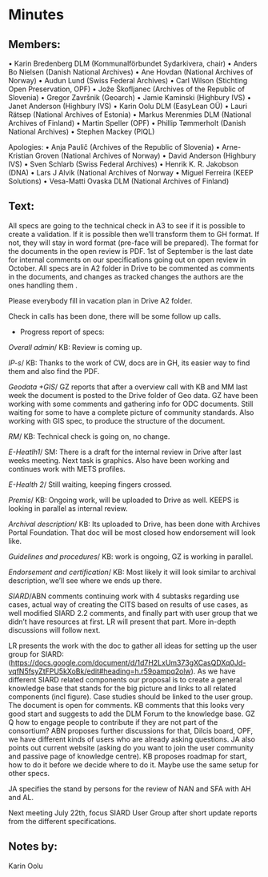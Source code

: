 # Minutes

## Members:

•	Karin Bredenberg DLM (Kommunalförbundet Sydarkivera, chair)
•	Anders Bo Nielsen (Danish National Archives)
•	Ane Hovdan (National Archives of Norway)
•	Audun Lund (Swiss Federal Archives)
•	Carl Wilson (Stichting Open Preservation, OPF)
•	Jože Škofljanec (Archives of the Republic of Slovenia)
•	Gregor Završnik (Geoarch)
•	Jamie Kaminski (Highbury IVS)
•	Janet Anderson (Highbury IVS) 
•	Karin Oolu DLM (EasyLean OÜ)
•	Lauri Rätsep (National Archives of Estonia) 
•	Markus Merenmies DLM (National Archives of Finland)
•	Martin Speller (OPF)
•	Phillip Tømmerholt (Danish National Archives)
•	Stephen Mackey (PIQL)

Apologies: 
•	Anja Paulič (Archives of the Republic of Slovenia) 
•	Arne-Kristian Groven (National Archives of Norway) 
•	David Anderson (Highbury IVS)
•	Sven Schlarb (Swiss Federal Archives)
•	Henrik K. R. Jakobson (DNA)
•	Lars J Alvik (National Archives of Norway 
•	Miguel Ferreira (KEEP Solutions)
•	Vesa-Matti Ovaska DLM (National Archives of Finland)


## Text: 

AlI specs are going to the technical check in A3 to see if it is possible to create a validation. If it is possible then we’ll transform them to GH format. If not, they will stay in word format (pre-face will be prepared). The format for the documents in the open review is PDF.
1st of September is the last date for internal comments on our specifications going out on open review in October. All specs are in A2 folder in Drive to be commented as comments in the documents, and changes as tracked changes the authors are the ones handling them .

Please everybody fill in vacation plan in Drive A2 folder. 

Check in calls has been done, there will be some follow up calls. 
  
-	Progress report of specs:

*Overall admin*/ KB: Review is coming up.

*IP-s*/ KB: Thanks to the work of CW, docs are in GH, its easier way to find them and also find the PDF. 

*Geodata +GIS*/ GZ reports that after a overview call with KB and MM last week the document is posted to the Drive folder of Geo data. GZ have been working with some comments and gathering info for ODC documents. Still waiting for some to have a complete picture of community standards. Also working with GIS spec, to produce the structure of the document. 

*RM*/ KB: Technical check is going on, no change. 

*E-Heatlh1*/ SM: There is a draft for the internal review in Drive after last weeks meeting. Next task is graphics. Also have been working and continues work with METS profiles. 

*E-Health 2*/ Still waiting, keeping fingers crossed.  

*Premis*/ KB: Ongoing work, will be uploaded to Drive as well. KEEPS is looking in parallel as internal review.  

*Archival description*/ KB: Its uploaded to Drive, has been done with Archives Portal Foundation. That doc will be most closed how endorsement will look like.  

*Guidelines and procedures*/ KB: work is ongoing, GZ is working in parallel. 

*Endorsement and certification*/ KB: Most likely it will look similar to archival description, we’ll see where we ends up there. 

*SIARD*/ABN comments continuing work with 4 subtasks regarding use cases, actual way of creating the CITS based on results of use cases, as well modified SIARD 2.2 comments, and finally part with user group that we didn’t have resources at first. LR will present that part. More in-depth discussions will follow next.   

LR presents the work with the doc to gather all ideas for setting up the user group for SIARD: (https://docs.google.com/document/d/1d7H2LxUm373gXCasQDXq0Jd-vqfN5fsyZtFPU5kXoBk/edit#heading=h.r59oampq2olw). As we have different SIARD related components our proposal is to create a general knowledge base that stands for the big picture and links to all related components (incl figure). Case studies should be linked to the user group. The document is open for comments.
KB comments that this looks very good start and suggests to add the DLM Forum to the knowledge base.  GZ Q how to engage people to contribute if they are not part of the consortium? ABN proposes further discussions for that, Dilcis board, OPF, we have different kinds of users who are already asking questions. JA also points out current website (asking do you want to join the user community and passive page of knowledge centre). KB proposes roadmap for start, how to do it before we decide where to do it. Maybe use the same setup for other specs. 

JA specifies the stand by persons for the review of NAN and SFA with AH and AL. 

Next meeting July 22th, focus SIARD User Group after short update reports from the different specifications.

## Notes by: 

Karin Oolu
